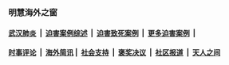 
### 明慧海外之窗

####  [武汉肺炎](indexes/365.md?t=05100101) &nbsp;|&nbsp;  [迫害案例综述](indexes/328.md?t=05100101) &nbsp;|&nbsp; [迫害致死案例](indexes/277.md?t=05100101)  &nbsp;|&nbsp; [更多迫害案例](indexes/81.md?t=05100101)  &nbsp;|&nbsp; 
####  [时事评论](indexes/19.md?t=05100101) &nbsp;|&nbsp; [海外简讯](indexes/245.md?t=05100101)&nbsp;|&nbsp;  [社会支持](indexes/140.md?t=05100101) &nbsp;|&nbsp; [褒奖决议](indexes/282.md?t=05100101) &nbsp;|&nbsp; [社区报道](indexes/91.md?t=05100101)  &nbsp;|&nbsp; [天人之间](indexes/78.md?t=05100101) 

